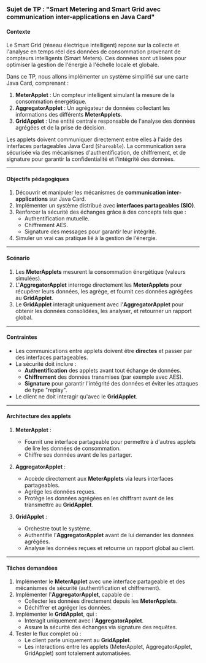 ### **Sujet de TP : "Smart Metering and Smart Grid avec communication inter-applications en Java Card"**

#### **Contexte**

Le Smart Grid (réseau électrique intelligent) repose sur la collecte et l'analyse en temps réel des données de consommation provenant de compteurs intelligents (Smart Meters). Ces données sont utilisées pour optimiser la gestion de l'énergie à l'échelle locale et globale.

Dans ce TP, nous allons implémenter un système simplifié sur une carte Java Card, comprenant :

1. **MeterApplet** : Un compteur intelligent simulant la mesure de la consommation énergétique.
2. **AggregatorApplet** : Un agrégateur de données collectant les informations des différents **MeterApplets**.
3. **GridApplet** : Une entité centrale responsable de l'analyse des données agrégées et de la prise de décision.

Les applets doivent communiquer directement entre elles à l'aide des interfaces partageables Java Card (`Shareable`). La communication sera sécurisée via des mécanismes d'authentification, de chiffrement, et de signature pour garantir la confidentialité et l'intégrité des données.

---

#### **Objectifs pédagogiques**

1. Découvrir et manipuler les mécanismes de **communication inter-applications** sur Java Card.
2. Implémenter un système distribué avec **interfaces partageables (SIO)**.
3. Renforcer la sécurité des échanges grâce à des concepts tels que :
   - Authentification mutuelle.
   - Chiffrement AES.
   - Signature des messages pour garantir leur intégrité.
4. Simuler un vrai cas pratique lié à la gestion de l'énergie.

---

#### **Scénario**

1. Les **MeterApplets** mesurent la consommation énergétique (valeurs simulées).
2. L'**AggregatorApplet** interroge directement les **MeterApplets** pour récupérer leurs données, les agrège, et fournit ces données agrégées au **GridApplet**.
3. Le **GridApplet** interagit uniquement avec l'**AggregatorApplet** pour obtenir les données consolidées, les analyser, et retourner un rapport global.

---

#### **Contraintes**

- Les communications entre applets doivent être **directes** et passer par des interfaces partageables.
- La sécurité doit inclure :
  - **Authentification** des applets avant tout échange de données.
  - **Chiffrement** des données transmises (par exemple avec AES).
  - **Signature** pour garantir l'intégrité des données et éviter les attaques de type "replay".
- Le client ne doit interagir qu'avec le **GridApplet**.

---

#### **Architecture des applets**

1. **MeterApplet** :
   - Fournit une interface partageable pour permettre à d'autres applets de lire les données de consommation.
   - Chiffre ses données avant de les partager.

2. **AggregatorApplet** :
   - Accède directement aux **MeterApplets** via leurs interfaces partageables.
   - Agrège les données reçues.
   - Protège les données agrégées en les chiffrant avant de les transmettre au **GridApplet**.

3. **GridApplet** :
   - Orchestre tout le système.
   - Authentifie l'**AggregatorApplet** avant de lui demander les données agrégées.
   - Analyse les données reçues et retourne un rapport global au client.

---

#### **Tâches demandées**

1. Implémenter le **MeterApplet** avec une interface partageable et des mécanismes de sécurité (authentification et chiffrement).
2. Implémenter l'**AggregatorApplet**, capable de :
   - Collecter les données directement depuis les **MeterApplets**.
   - Déchiffrer et agréger les données.
3. Implémenter le **GridApplet**, qui :
   - Interagit uniquement avec l'**AggregatorApplet**.
   - Assure la sécurité des échanges via signature des requêtes.
4. Tester le flux complet où :
   - Le client parle uniquement au **GridApplet**.
   - Les interactions entre les applets (MeterApplet, AggregatorApplet, GridApplet) sont totalement automatisées.


